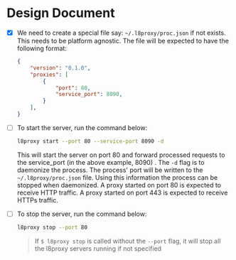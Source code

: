 # Design Document

- [x] We need to create a special file say: `~/.l8proxy/proc.json` if not exists. This needs to be platform agnostic.
    The file will be expected to have the following format:

    ```json
    {
        "version": "0.1.0",
        "proxies": [
            {
                "port": 80,
                "service_port": 8090,
            }
        ],
    }
    ```

- [ ] To start the server, run the command below:

    ```bash
    l8proxy start --port 80 --service-port 8090 -d
    ```

    This will start the server on port 80 and forward processed requests to the service_port (in the above example, 8090) . The `-d` flag is to daemonize the process. The process' port will be written to the `~/.l8proxy/proc.json` file.
    Using this information the process can be stopped when daemonized.
    A proxy started on port 80 is expected to receive HTTP traffic.
    A proxy started on port 443 is expected to receive HTTPs traffic.

- [ ] To stop the server, run the command below:

    ```bash
    l8proxy stop --port 80
    ```

    > If `$ l8proxy stop` is called without the `--port` flag, it will stop all the l8proxy servers running if not specified
